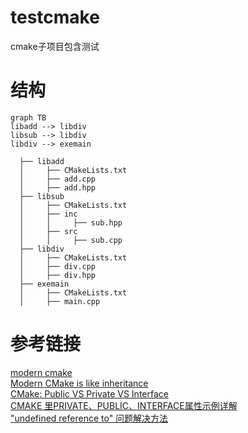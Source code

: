 # testcmake
cmake子项目包含测试

# 结构
```mermaid
graph TB
libadd --> libdiv
libsub --> libdiv
libdiv --> exemain
```
```
  ├── libadd
  │     ├── CMakeLists.txt
  │     ├── add.cpp
  │     ├── add.hpp
  ├── libsub
  │     ├── CMakeLists.txt
  │     ├── inc
  │     │     ├── sub.hpp
  │     ├── src
  │     │     ├── sub.cpp
  ├── libdiv
  │     ├── CMakeLists.txt
  │     ├── div.cpp
  │     ├── div.hpp
  ├── exemain
  │     ├── CMakeLists.txt
  │     ├── main.cpp
```

# 参考链接
[modern cmake](https://modern-cmake-cn.github.io/Modern-CMake-zh_CN/)  
[Modern CMake is like inheritance](https://kubasejdak.com/modern-cmake-is-like-inheritance)  
[CMake: Public VS Private VS Interface](https://leimao.github.io/blog/CMake-Public-Private-Interface/)  
[CMAKE 里PRIVATE、PUBLIC、INTERFACE属性示例详解](https://blog.csdn.net/weixin_43862847/article/details/119762230)  
["undefined reference to" 问题解决方法](https://blog.csdn.net/aiwoziji13/article/details/7330333)  
